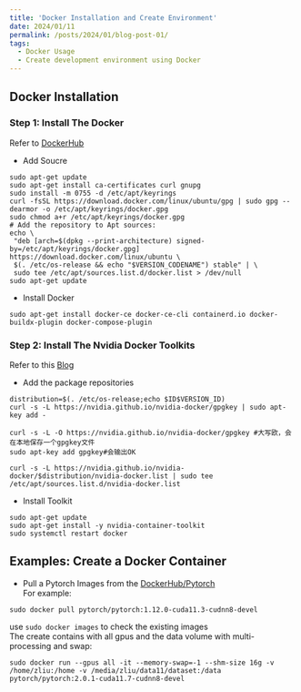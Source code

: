 ```yaml
---
title: 'Docker Installation and Create Environment'
date: 2024/01/11
permalink: /posts/2024/01/blog-post-01/
tags:
  - Docker Usage
  - Create development environment using Docker
---
```


## Docker Installation
### Step 1: Install The Docker
 Refer to [DockerHub](https://docs.docker.com/engine/install/ubuntu/)

 * Add Soucre  

 ```
sudo apt-get update
sudo apt-get install ca-certificates curl gnupg
sudo install -m 0755 -d /etc/apt/keyrings
curl -fsSL https://download.docker.com/linux/ubuntu/gpg | sudo gpg --dearmor -o /etc/apt/keyrings/docker.gpg
sudo chmod a+r /etc/apt/keyrings/docker.gpg
# Add the repository to Apt sources:
echo \
  "deb [arch=$(dpkg --print-architecture) signed-by=/etc/apt/keyrings/docker.gpg] https://download.docker.com/linux/ubuntu \
  $(. /etc/os-release && echo "$VERSION_CODENAME") stable" | \
  sudo tee /etc/apt/sources.list.d/docker.list > /dev/null
sudo apt-get update
 ```

 * Install Docker 
 
 ```
 sudo apt-get install docker-ce docker-ce-cli containerd.io docker-buildx-plugin docker-compose-plugin
 ```

### Step 2: Install The Nvidia Docker Toolkits
Refer to this [Blog](https://blog.csdn.net/u011119817/article/details/110386179)

* Add the package repositories  

```
distribution=$(. /etc/os-release;echo $ID$VERSION_ID)
curl -s -L https://nvidia.github.io/nvidia-docker/gpgkey | sudo apt-key add -

curl -s -L -O https://nvidia.github.io/nvidia-docker/gpgkey #大写欧，会在本地保存一个gpgkey文件
sudo apt-key add gpgkey#会输出OK

curl -s -L https://nvidia.github.io/nvidia-docker/$distribution/nvidia-docker.list | sudo tee /etc/apt/sources.list.d/nvidia-docker.list

``` 

* Install Toolkit

```
sudo apt-get update 
sudo apt-get install -y nvidia-container-toolkit
sudo systemctl restart docker
```


## Examples: Create a Docker Container
* Pull a Pytorch Images from the [DockerHub/Pytorch](https://hub.docker.com/r/pytorch/pytorch/tags)  
For example: 

`sudo docker pull pytorch/pytorch:1.12.0-cuda11.3-cudnn8-devel`  

use `sudo docker images` to check the existing images  
The create contains with all gpus and the data volume with multi-processing and swap:  

```
sudo docker run --gpus all -it --memory-swap=-1 --shm-size 16g -v /home/zliu:/home -v /media/zliu/data11/dataset:/data pytorch/pytorch:2.0.1-cuda11.7-cudnn8-devel
```  

